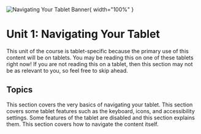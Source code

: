 ![Navigating Your Tablet Banner](/banners/NavigatingYourTablet.png){ width="100%" }

# Unit 1: Navigating Your Tablet

This unit of the course is tablet-specific because the primary use of this content will be on tablets. You may be reading this on one of these tablets right now! If you are not reading this on a tablet, then this section may not be as relevant to you, so feel free to skip ahead.

## Topics

<VitepressCardContainer :cols="2">
    <VitepressCard
        mdiIcon="about-circle"
        iconColor="var(--vp-c-brand-2)"
        title="1.1 The Basics"
        link="./1.1-basics"
        linkText="Go to section"
    >
        This section covers the very basics of navigating your tablet. 
    </VitepressCard>
    <VitepressCard
        mdiIcon="cog"
        iconColor="var(--vp-c-brand-2)"
        title="1.2 Features and Settings"
        link="./1.2-tablet-features"
        linkText="Go to section"
    >
        This section covers some tablet features such as the keyboard, icons, and accessibility settings.
    </VitepressCard>
    <VitepressCard
        mdiIcon="minus-circle"
        iconColor="var(--vp-c-brand-2)"
        title="1.3 Restrictions"
        link="./1.3-restrictions"
        linkText="Go to section"
    >
        Some features of the tablet are disabled and this section explains them. 
    </VitepressCard>
    <VitepressCard
        mdiIcon="arrow-right-bold-box"
        iconColor="var(--vp-c-brand-2)"
        title="1.4 Content Navigation"
        link="./1.4-content-navigation"
        linkText="Go to section"
    >
        This section covers how to navigate the content itself.
    </VitepressCard>

</VitepressCardContainer>

